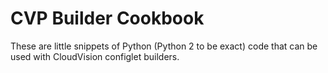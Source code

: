# CVP Builder Cookbook

These are little snippets of Python (Python 2 to be exact) code that can be used with CloudVision configlet builders.
